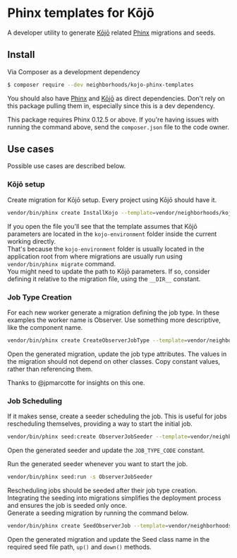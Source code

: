 # Phinx templates for Kōjō

A developer utility to generate [Kōjō](https://github.com/neighborhoods/Kojo) related [Phinx](https://github.com/cakephp/phinx) migrations and seeds.

## Install

Via Composer as a development dependency

``` bash
$ composer require --dev neighborhoods/kojo-phinx-templates
```

You should also have [Phinx](https://github.com/cakephp/phinx) and [Kōjō](https://github.com/neighborhoods/Kojo) as direct dependencies. Don't rely on this package pulling them in, especially since this is a dev dependency.

This package requires Phinx 0.12.5 or above. If you're having issues with running the command above, send the `composer.json` file to the code owner.

## Use cases

Possible use cases are described below.

### Kōjō setup

Create migration for Kōjō setup. Every project using Kōjō should have it.

``` bash
vendor/bin/phinx create InstallKojo --template=vendor/neighborhoods/kojo-phinx-templates/src/Migration/InstallKojoMigration.template.php.dist
```

If you open the file you'll see that the template assumes that Kōjō parameters are located in the `kojo-environment` folder inside the current working directly.  
That's because the `kojo-environment` folder is usually located in the application root from where migrations are usually run using `vendor/bin/phinx migrate` command.  
You might need to update the path to Kōjō parameters. If so, consider defining it relative to the migration file, using the `__DIR__` constant.

### Job Type Creation

For each new worker generate a migration defining the job type. In these examples the worker name is Observer. Use something more descriptive, like the component name.

``` bash
vendor/bin/phinx create CreateObserverJobType --template=vendor/neighborhoods/kojo-phinx-templates/src/Migration/CreateJobTypeMigration.template.php.dist
```

Open the generated migration, update the job type attributes. The values in the migration should not depend on other classes. Copy constant values, rather than referencing them.

Thanks to @jpmarcotte for insights on this one.

### Job Scheduling

If it makes sense, create a seeder scheduling the job. This is useful for jobs rescheduling themselves, providing a way to start the initial job.

``` bash
vendor/bin/phinx seed:create ObserverJobSeeder --template=vendor/neighborhoods/kojo-phinx-templates/src/Seed/JobSeeder.template.php.dist
```
Open the generated seeder and update the `JOB_TYPE_CODE` constant.

Run the generated seeder whenever you want to start the job.
``` bash
vendor/bin/phinx seed:run -s ObserverJobSeeder
```

Rescheduling jobs should be seeded after their job type creation. Integrating the seeding into migrations simplifies the deployment process and ensures the job is seeded only once.  
Generate a seeding migration by running the command below.
``` bash
vendor/bin/phinx create SeedObserverJob --template=vendor/neighborhoods/kojo-phinx-templates/src/Migration/SeedJobMigration.template.php.dist
```
Open the generated migration and update the Seed class name in the required seed file path, `up()` and `down()` methods.
